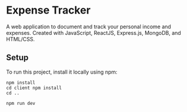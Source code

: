 # Expense Tracker
A web application to document and track your personal income and expenses. Created with JavaScript, ReactJS, Express.js, MongoDB, and HTML/CSS.

## Setup
To run this project, install it locally using npm:

```
npm install
cd client npm install
cd ..

npm run dev
```
